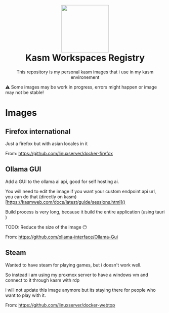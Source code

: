 <h1 align="center">
  <br>
  <img width="150" src="https://user-images.githubusercontent.com/5698566/230345149-ef757e51-6eb9-479d-94f5-a13e4ad33b03.png">
  <br>
  Kasm Workspaces Registry
  <br>
</h1>

<p align="center">This repository is my personal kasm images that i use in my kasm environement</p>

⚠️ Some images may be work in progress, errors might happen or image may not be stable!

# Images

## Firefox international

Just a firefox but with asian locales in it

From: https://github.com/linuxserver/docker-firefox

## Ollama GUI

Add a GUI to the ollama ai api, good for self hosting ai.

You will need to edit the image if you want your custom endpoint api url, you can do that (directly on kasm)[https://kasmweb.com/docs/latest/guide/sessions.html]()

Build process is very long, because it build the entire application (using tauri )

TODO: Reduce the size of the image 😶

From: https://github.com/ollama-interface/Ollama-Gui

## Steam

Wanted to have steam for playing games, but i doesn't work well.

So instead i am using my proxmox server to have a windows vm and connect to it through kasm with rdp

i will not update this image anymore but its staying there for people who want to play with it.

From: https://github.com/linuxserver/docker-webtop
